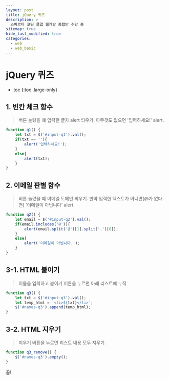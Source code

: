 ```yaml
---
layout: post
title: jQuery 퀴즈
description: >
  스파르타 코딩 클럽 웹개발 종합반 수강 중
sitemap: true
hide_last_modified: true
categories:
  - web
  - web_basic
---
```


# jQuery 퀴즈

* toc
{:toc .large-only}

## 1. 빈칸 체크 함수

> 버튼 눌렀을 떄 입력한 글자 alert 띄우기. 아무것도 없으면 '입력하세요!' alert.

```js
function q1() {
    let txt = $('#input-q1').val();
    if(txt == ''){
        alert('입력하세요!');
    }
    else{
        alert(txt);
    }
}
```

## 2. 이메일 판별 함수

> 버튼 눌렀을 떄 이메일 도메인 띄우기. 만약 입력한 텍스트가 아니면(@가 없다면) '이메일이 아닙니다' alert.

```js
function q2() {
    let email = $('#input-q2').val();
    if(email.includes('@')){
        alert(email.split('@')[1].split('.')[0]);
    }
    else{
        alert('이메일이 아닙니다.');
    }
}
```

## 3-1. HTML 붙이기

> 이름을 입력하고 붙이기 버튼을 누르면 아래 리스트에 누적

```js
function q3() {
    let txt = $('#input-q3').val();
    let temp_html = `<li>${txt}</li>`;
    $('#names-q3').append(temp_html);
}
```

## 3-2. HTML 지우기

> 지우기 버튼을 누르면 리스트 내용 모두 지우기.

```js
function q3_remove() {
    $('#names-q3').empty();
}
```

끝!